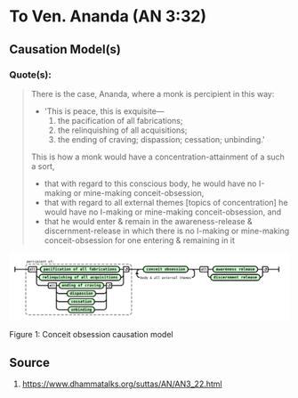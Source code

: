 # To Ven. Ananda (AN 3:32)

## Causation Model(s)

### Quote(s):
> There is the case, Ananda, where a monk is percipient in this way: 
>   * 'This is peace, this is exquisite—
>     1. the pacification of all fabrications; 
>     2. the relinquishing of all acquisitions; 
>     3. the ending of craving; dispassion; cessation; unbinding.' 
>
> This is how a monk would have a concentration-attainment of a such a sort, 
>   * that with regard to this conscious body, he would have no I-making or mine-making conceit-obsession, 
>   * that with regard to all external themes [topics of concentration] he would have no I-making or mine-making conceit-obsession, and 
>   * that he would enter & remain in the awareness-release & discernment-release in which there is no I-making or mine-making conceit-obsession for one entering & remaining in it

![Conceit obsession causation model](./Conceit-obsession-causation-model.svg)

Figure 1: Conceit obsession causation model


## Source
1. https://www.dhammatalks.org/suttas/AN/AN3_22.html